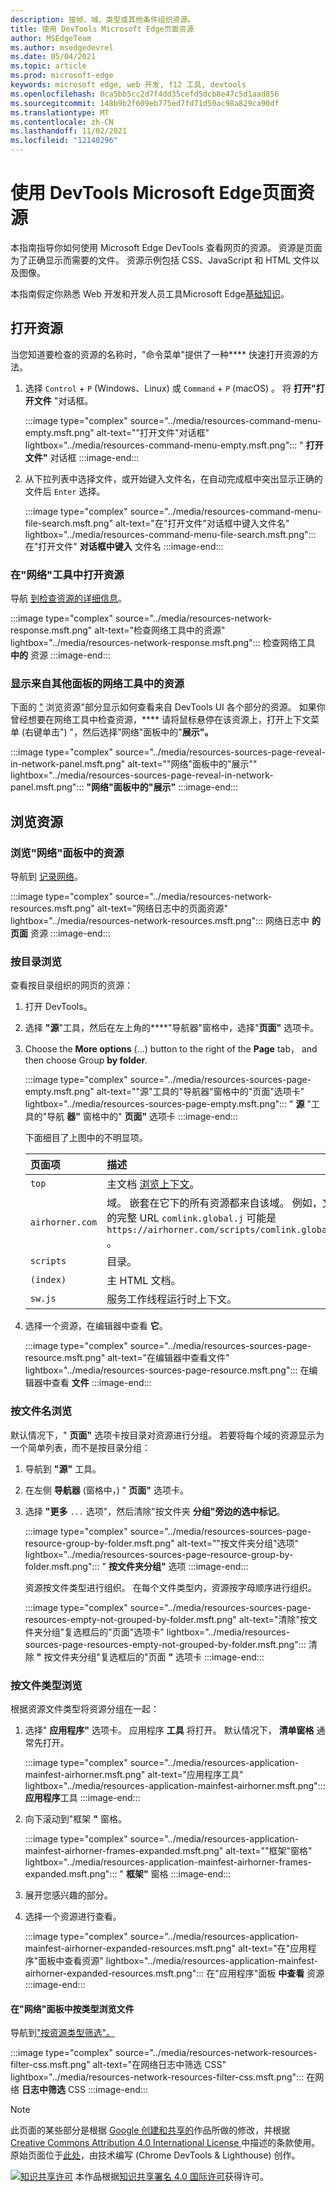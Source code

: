 ```yaml
---
description: 按帧、域、类型或其他条件组织资源。
title: 使用 DevTools Microsoft Edge页面资源
author: MSEdgeTeam
ms.author: msedgedevrel
ms.date: 05/04/2021
ms.topic: article
ms.prod: microsoft-edge
keywords: microsoft edge, web 开发, f12 工具, devtools
ms.openlocfilehash: 0ca5bb5cc2d7f4dd35cefd5dcb8e47c5d1aad856
ms.sourcegitcommit: 148b9b2f609eb775ed7fd71d50ac98a829ca90df
ms.translationtype: MT
ms.contentlocale: zh-CN
ms.lasthandoff: 11/02/2021
ms.locfileid: "12140296"
---
```

<!-- Copyright Kayce Basques

   Licensed under the Apache License, Version 2.0 (the "License");
   you may not use this file except in compliance with the License.
   You may obtain a copy of the License at

       https://www.apache.org/licenses/LICENSE-2.0

   Unless required by applicable law or agreed to in writing, software
   distributed under the License is distributed on an "AS IS" BASIS,
   WITHOUT WARRANTIES OR CONDITIONS OF ANY KIND, either express or implied.
   See the License for the specific language governing permissions and
   limitations under the License.  -->
# <a name="view-page-resources-with-microsoft-edge-devtools"></a>使用 DevTools Microsoft Edge页面资源

本指南指导你如何使用 Microsoft Edge DevTools 查看网页的资源。  资源是页面为了正确显示而需要的文件。  资源示例包括 CSS、JavaScript 和 HTML 文件以及图像。

本指南假定你熟悉 Web 开发和开发人员工具Microsoft Edge[基础知识][MicrosoftEdgeDevTools]。 [][MDNLearnWebDevelopment]


<!-- ====================================================================== -->
## <a name="open-resources"></a>打开资源

当您知道要检查的资源的名称时，"命令菜单"提供了一种**** 快速打开资源的方法。

1.  选择 `Control` + `P` (Windows、Linux) 或 `Command` + `P` (macOS) 。  将 **打开"打开文件** "对话框。

    :::image type="complex" source="../media/resources-command-menu-empty.msft.png" alt-text="&quot;打开文件&quot;对话框" lightbox="../media/resources-command-menu-empty.msft.png":::
       " **打开文件"** 对话框
    :::image-end:::

1.  从下拉列表中选择文件，或开始键入文件名，在自动完成框中突出显示正确的文件后 `Enter` 选择。

    :::image type="complex" source="../media/resources-command-menu-file-search.msft.png" alt-text="在&quot;打开文件&quot;对话框中键入文件名" lightbox="../media/resources-command-menu-file-search.msft.png":::
       在"打开文件" **对话框中键入** 文件名
    :::image-end:::

### <a name="open-resources-in-the-network-tool"></a>在"网络"工具中打开资源

导航 [到检查资源的详细信息][DevtoolsNetworkInspectDetailsResource]。

:::image type="complex" source="../media/resources-network-response.msft.png" alt-text="检查网络工具中的资源" lightbox="../media/resources-network-response.msft.png":::
   检查网络工具 **中的** 资源
:::image-end:::

### <a name="reveal-resources-in-the-network-tool-from-other-panels"></a>显示来自其他面板的网络工具中的资源

下面的 ["](#browse-resources) 浏览资源"部分显示如何查看来自 DevTools UI 各个部分的资源。  如果你曾经想要在网络工具中检查资源，**** 请将鼠标悬停在该资源上，打开上下文菜单 (右键单击") "，然后选择"网络"面板中的"**展示"。**

:::image type="complex" source="../media/resources-sources-page-reveal-in-network-panel.msft.png" alt-text="&quot;网络&quot;面板中的&quot;展示&quot;" lightbox="../media/resources-sources-page-reveal-in-network-panel.msft.png":::
   **"网络"面板中的"展示"**
:::image-end:::


<!-- ====================================================================== -->
## <a name="browse-resources"></a>浏览资源

### <a name="browse-resources-in-the-network-panel"></a>浏览"网络"面板中的资源

导航到 [记录网络][DevtoolsNetworkLogActivity]。

:::image type="complex" source="../media/resources-network-resources.msft.png" alt-text="网络日志中的页面资源" lightbox="../media/resources-network-resources.msft.png":::
   网络日志中 **的页面** 资源
:::image-end:::

### <a name="browse-by-directory"></a>按目录浏览

查看按目录组织的网页的资源：

1.  打开 DevTools。
1.  选择 **"源**"工具，然后在左上角的****"导航器"窗格中，选择"**页面"** 选项卡。
1.  Choose the **More options** (...) button to the right of the **Page** tab， and then choose Group **by folder**.

    :::image type="complex" source="../media/resources-sources-page-empty.msft.png" alt-text="&quot;源&quot;工具的&quot;导航器&quot;窗格中的&quot;页面&quot;选项卡" lightbox="../media/resources-sources-page-empty.msft.png":::
       " **源** "工具的"导航 **器"** 窗格中的" **页面"** 选项卡
    :::image-end:::

    下面细目了上图中的不明显项。

    | 页面项 | 描述 |
    |:--- |:--- |
    | `top` | 主文档 [浏览上下文][MDNInlineFrame]。 |
    | `airhorner.com` | 域。  嵌套在它下的所有资源都来自该域。  例如，文件的完整 URL `comlink.global.j` 可能是 `https://airhorner.com/scripts/comlink.global.js` 。 |
    | `scripts` | 目录。 |
    | `(index)` | 主 HTML 文档。 |
    | `sw.js` | 服务工作线程运行时上下文。 |

1.  选择一个资源，在编辑器中查看 **它**。

    :::image type="complex" source="../media/resources-sources-page-resource.msft.png" alt-text="在编辑器中查看文件" lightbox="../media/resources-sources-page-resource.msft.png":::
       在编辑器中查看 **文件**
    :::image-end:::

### <a name="browse-by-filename"></a>按文件名浏览

默认情况下，" **页面"** 选项卡按目录对资源进行分组。  若要将每个域的资源显示为一个简单列表，而不是按目录分组：

1.  导航到 **"源"** 工具。
1.  在左侧 **导航器** (窗格中，) " **页面"** 选项卡。
1.  选择 **"更多** `...` 选项"，然后清除"按文件夹 **分组"旁边的选中标记**。

    :::image type="complex" source="../media/resources-sources-page-resource-group-by-folder.msft.png" alt-text="&quot;按文件夹分组&quot;选项" lightbox="../media/resources-sources-page-resource-group-by-folder.msft.png":::
       " **按文件夹分组"** 选项
    :::image-end:::

    资源按文件类型进行组织。  在每个文件类型内，资源按字母顺序进行组织。

    :::image type="complex" source="../media/resources-sources-page-resources-empty-not-grouped-by-folder.msft.png" alt-text="清除&quot;按文件夹分组&quot;复选框后的&quot;页面&quot;选项卡" lightbox="../media/resources-sources-page-resources-empty-not-grouped-by-folder.msft.png":::
       清除 **"** 按文件夹分组"复选框后的"页面 **"** 选项卡
    :::image-end:::

### <a name="browse-by-file-type"></a>按文件类型浏览

根据资源文件类型将资源分组在一起：

1.  选择" **应用程序"** 选项卡。 应用程序 **工具** 将打开。  默认情况下， **清单窗格** 通常先打开。

    :::image type="complex" source="../media/resources-application-mainfest-airhorner.msft.png" alt-text="应用程序工具" lightbox="../media/resources-application-mainfest-airhorner.msft.png":::
       **应用程序**工具
    :::image-end:::

1.  向下滚动到"框架 **"** 窗格。

    :::image type="complex" source="../media/resources-application-mainfest-airhorner-frames-expanded.msft.png" alt-text="&quot;框架&quot;窗格" lightbox="../media/resources-application-mainfest-airhorner-frames-expanded.msft.png":::
       " **框架"** 窗格
    :::image-end:::

1.  展开您感兴趣的部分。
1.  选择一个资源进行查看。

    :::image type="complex" source="../media/resources-application-mainfest-airhorner-expanded-resources.msft.png" alt-text="在&quot;应用程序&quot;面板中查看资源" lightbox="../media/resources-application-mainfest-airhorner-expanded-resources.msft.png":::
       在"应用程序"面板 **中查看** 资源
    :::image-end:::

#### <a name="browse-files-by-type-in-the-network-panel"></a>在"网络"面板中按类型浏览文件

导航到["按资源类型筛选"。][DevtoolsNetworkFilterByResourceType]

:::image type="complex" source="../media/resources-network-resources-filter-css.msft.png" alt-text="在网络日志中筛选 CSS" lightbox="../media/resources-network-resources-filter-css.msft.png":::
   在网络 **日志中筛选** CSS
:::image-end:::


<!-- ====================================================================== -->
<!-- links -->

[MicrosoftEdgeDevTools]: ../../devtools-guide-chromium/index.md "Microsoft Edge 开发人员工具|Microsoft Docs"
[DevtoolsNetworkFilterByResourceType]: ../network/index.md#filter-by-resource-type "按资源类型筛选 - 检查开发人员工具Microsoft Edge中的网络|Microsoft Docs"
[DevtoolsNetworkInspectDetailsResource]: ../network/index.md#inspect-the-details-of-the-resource "检查资源的详细信息 - 检查 DevTools Microsoft Edge中的网络|Microsoft Docs"
[DevtoolsNetworkLogActivity]: ../network/index.md#log-network-activity "记录网络活动 - 在 DevTools Microsoft Edge中检查网络|Microsoft Docs"
<!-- external links -->
[MDNInlineFrame]: https://developer.mozilla.org/docs/Web/HTML/Element/iframe "<iframe>：内联 Frame 元素|MDN"
[MDNLearnWebDevelopment]: https://developer.mozilla.org/docs/Learn "了解 Web 开发|MDN"


<!-- ====================================================================== -->
> [!NOTE]
> 此页面的某些部分是根据 [Google 创建和共享的][GoogleSitePolicies]作品所做的修改，并根据[ Creative Commons Attribution 4.0 International License ][CCA4IL]中描述的条款使用。
> 原始页面位于[此处](https://developers.google.com/web/tools/chrome-devtools/resources/index)，由技术编写 (Chrome DevTools \& Lighthouse) 创作。 [][KayceBasques]

[![知识共享许可][CCby4Image]][CCA4IL] 本作品根据[知识共享署名 4.0 国际许可][CCA4IL]获得许可。

[CCA4IL]: https://creativecommons.org/licenses/by/4.0
[CCby4Image]: https://i.creativecommons.org/l/by/4.0/88x31.png
[GoogleSitePolicies]: https://developers.google.com/terms/site-policies
[KayceBasques]: https://developers.google.com/web/resources/contributors#kayce-basques
